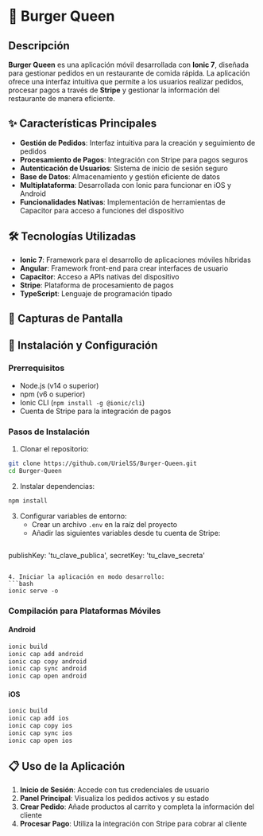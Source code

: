 # 🍔 Burger Queen

## Descripción
**Burger Queen** es una aplicación móvil desarrollada con **Ionic 7**, diseñada para gestionar pedidos en un restaurante de comida rápida. La aplicación ofrece una interfaz intuitiva que permite a los usuarios realizar pedidos, procesar pagos a través de **Stripe** y gestionar la información del restaurante de manera eficiente.

## ✨ Características Principales

- **Gestión de Pedidos**: Interfaz intuitiva para la creación y seguimiento de pedidos
- **Procesamiento de Pagos**: Integración con Stripe para pagos seguros
- **Autenticación de Usuarios**: Sistema de inicio de sesión seguro 
- **Base de Datos**: Almacenamiento y gestión eficiente de datos
- **Multiplataforma**: Desarrollada con Ionic para funcionar en iOS y Android
- **Funcionalidades Nativas**: Implementación de herramientas de Capacitor para acceso a funciones del dispositivo

## 🛠️ Tecnologías Utilizadas

- **Ionic 7**: Framework para el desarrollo de aplicaciones móviles híbridas
- **Angular**: Framework front-end para crear interfaces de usuario
- **Capacitor**: Acceso a APIs nativas del dispositivo
- **Stripe**: Plataforma de procesamiento de pagos
- **TypeScript**: Lenguaje de programación tipado

## 📱 Capturas de Pantalla



## 🚀 Instalación y Configuración

### Prerrequisitos
- Node.js (v14 o superior)
- npm (v6 o superior)
- Ionic CLI (`npm install -g @ionic/cli`)
- Cuenta de Stripe para la integración de pagos

### Pasos de Instalación

1. Clonar el repositorio:
```bash
git clone https://github.com/UrielSS/Burger-Queen.git
cd Burger-Queen
```

2. Instalar dependencias:
```bash
npm install
```

3. Configurar variables de entorno:
   - Crear un archivo `.env` en la raíz del proyecto
   - Añadir las siguientes variables desde tu cuenta de Stripe:
   ```
  publishKey: 'tu_clave_publica',
  secretKey: 'tu_clave_secreta'
   ```

4. Iniciar la aplicación en modo desarrollo:
```bash
ionic serve -o
```

### Compilación para Plataformas Móviles

#### Android
```bash
ionic build
ionic cap add android
ionic cap copy android
ionic cap sync android
ionic cap open android
```

#### iOS
```bash
ionic build
ionic cap add ios
ionic cap copy ios
ionic cap sync ios
ionic cap open ios
```

## 📋 Uso de la Aplicación

1. **Inicio de Sesión**: Accede con tus credenciales de usuario
2. **Panel Principal**: Visualiza los pedidos activos y su estado
3. **Crear Pedido**: Añade productos al carrito y completa la información del cliente
4. **Procesar Pago**: Utiliza la integración con Stripe para cobrar al cliente

